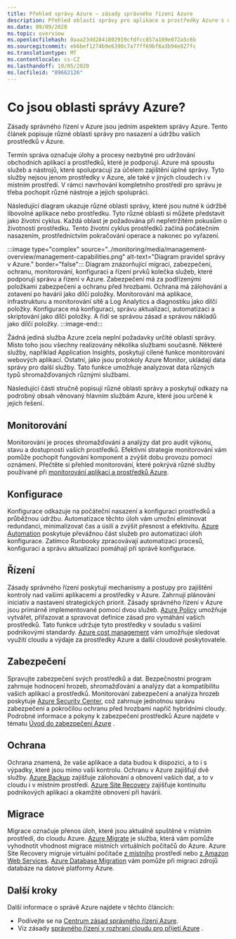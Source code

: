 ```yaml
---
title: Přehled správy Azure – zásady správného řízení Azure
description: Přehled oblastí správy pro aplikace a prostředky Azure s odkazy na obsah v nástrojích pro správu Azure.
ms.date: 09/09/2020
ms.topic: overview
ms.openlocfilehash: 0aaa23dd2841802919cfdfcc857a189e072a5c6b
ms.sourcegitcommit: eb6bef1274b9e6390c7a77ff69bf6a3b94e827fc
ms.translationtype: MT
ms.contentlocale: cs-CZ
ms.lasthandoff: 10/05/2020
ms.locfileid: "89662126"
---
```

# <a name="what-are-the-azure-management-areas"></a>Co jsou oblasti správy Azure?

Zásady správného řízení v Azure jsou jedním aspektem správy Azure. Tento článek popisuje různé oblasti správy pro nasazení a údržbu vašich prostředků v Azure.

Termín správa označuje úlohy a procesy nezbytné pro udržování obchodních aplikací a prostředků, které je podporují. Azure má spoustu služeb a nástrojů, které spolupracují za účelem zajištění úplné správy. Tyto služby nejsou jenom prostředky v Azure, ale také v jiných cloudech i v místním prostředí. V rámci navrhování kompletního prostředí pro správu je třeba pochopit různé nástroje a jejich spolupráci.

Následující diagram ukazuje různé oblasti správy, které jsou nutné k údržbě libovolné aplikace nebo prostředku. Tyto různé oblasti si můžete představit jako životní cyklus. Každá oblast je požadována při nepřetržitém pokusům o životnosti prostředku. Tento životní cyklus prostředků začíná počátečním nasazením, prostřednictvím pokračování operace a nakonec po vyřazení.

:::image type="complex" source="../monitoring/media/management-overview/management-capabilities.png" alt-text="Diagram pravidel správy v Azure." border="false":::
   Diagram znázorňující migraci, zabezpečení, ochranu, monitorování, konfiguraci a řízení prvků kolečka služeb, které podporují správu a řízení v Azure. Zabezpečení má za podřízenými položkami zabezpečení a ochranu před hrozbami. Ochrana má zálohování a zotavení po havárii jako dílčí položky. Monitorování má aplikace, infrastrukturu a monitorování sítě a Log Analytics a diagnostiku jako dílčí položky. Konfigurace má konfiguraci, správu aktualizací, automatizaci a skriptování jako dílčí položky. A řídí se správou zásad a správou nákladů jako dílčí položky.
:::image-end:::

Žádná jediná služba Azure zcela neplní požadavky určité oblasti správy. Místo toho jsou všechny realizovány několika službami současně. Některé služby, například Application Insights, poskytují cílené funkce monitorování webových aplikací. Ostatní, jako jsou protokoly Azure Monitor, ukládají data správy pro další služby. Tato funkce umožňuje analyzovat data různých typů shromažďovaných různými službami.

Následující části stručně popisují různé oblasti správy a poskytují odkazy na podrobný obsah věnovaný hlavním službám Azure, které jsou určené k jejich řešení.

## <a name="monitor"></a>Monitorování

Monitorování je proces shromažďování a analýzy dat pro audit výkonu, stavu a dostupnosti vašich prostředků. Efektivní strategie monitorování vám pomůže pochopit fungování komponent a zvýšit dobu provozu pomocí oznámení. Přečtěte si přehled monitorování, které pokrývá různé služby používané při [monitorování aplikací a prostředků Azure](../azure-monitor/overview.md).

## <a name="configure"></a>Konfigurace

Konfigurace odkazuje na počáteční nasazení a konfiguraci prostředků a průběžnou údržbu.
Automatizace těchto úloh vám umožní eliminovat redundanci, minimalizovat čas a úsilí a zvýšit přesnost a efektivitu. [Azure Automation](../automation/automation-intro.md) poskytuje převážnou část služeb pro automatizaci úloh konfigurace. Zatímco Runbooky zpracovávají automatizaci procesů, konfiguraci a správu aktualizací pomáhají při správě konfigurace.

## <a name="govern"></a>Řízení

Zásady správného řízení poskytují mechanismy a postupy pro zajištění kontroly nad vašimi aplikacemi a prostředky v Azure. Zahrnují plánování iniciativ a nastavení strategických priorit.
Zásady správného řízení v Azure jsou primárně implementované pomocí dvou služeb. [Azure Policy](./policy/overview.md) umožňuje vytvářet, přiřazovat a spravovat definice zásad pro vymáhání vašich prostředků.
Tato funkce udržuje tyto prostředky v souladu s vašimi podnikovými standardy.
[Azure cost management](../cost-management-billing/cost-management-billing-overview.md) vám umožňuje sledovat využití cloudu a výdaje za prostředky Azure a další cloudové poskytovatele.

## <a name="secure"></a>Zabezpečení

Spravujte zabezpečení svých prostředků a dat. Bezpečnostní program zahrnuje hodnocení hrozeb, shromažďování a analýzy dat a kompatibilitu vašich aplikací a prostředků. Monitorování zabezpečení a analýza hrozeb poskytuje [Azure Security Center](../security-center/security-center-intro.md), což zahrnuje jednotnou správu zabezpečení a pokročilou ochranu před hrozbami napříč hybridními cloudy. Podrobné informace a pokyny k zabezpečení prostředků Azure najdete v tématu [Úvod do zabezpečení Azure](../security/fundamentals/overview.md) .

## <a name="protect"></a>Ochrana

Ochrana znamená, že vaše aplikace a data budou k dispozici, a to i s výpadky, které jsou mimo vaši kontrolu. Ochranu v Azure zajišťují dvě služby. [Azure Backup](../backup/backup-overview.md) zajišťuje zálohování a obnovení vašich dat, a to v cloudu i v místním prostředí. [Azure Site Recovery](../site-recovery/site-recovery-overview.md) zajišťuje kontinuitu podnikových aplikací a okamžité obnovení při havárii.

## <a name="migrate"></a>Migrace

Migrace označuje přenos úloh, které jsou aktuálně spuštěné v místním prostředí, do cloudu Azure.
[Azure Migrate](../migrate/migrate-services-overview.md) je služba, která vám pomůže vyhodnotit vhodnost migrace místních virtuálních počítačů do Azure. Azure Site Recovery migruje virtuální počítače [z místního](../site-recovery/migrate-tutorial-on-premises-azure.md) prostředí nebo [z Amazon Web Services](../site-recovery/migrate-tutorial-aws-azure.md). [Azure Database Migration](../dms/dms-overview.md) vám pomůže při migraci zdrojů databáze na datové platformy Azure.

## <a name="next-steps"></a>Další kroky

Další informace o správě Azure najdete v těchto článcích:

- Podívejte se na [Centrum zásad správného řízení Azure](./index.yml).
- Viz zásady [správného řízení v rozhraní cloudu pro přijetí Azure](/azure/cloud-adoption-framework/govern/) .
